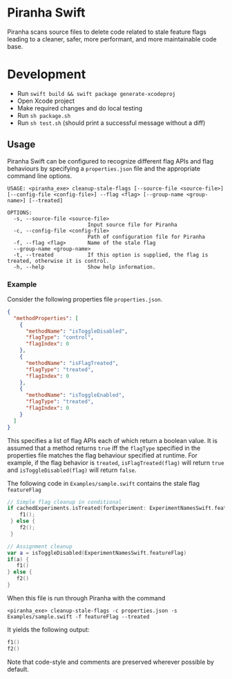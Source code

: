 # Piranha Swift
Piranha scans source files to delete code related to stale feature flags leading to a cleaner, safer, more performant, and more maintainable code base.

# Development

- Run `swift build && swift package generate-xcodeproj`
- Open Xcode project
- Make required changes and do local testing
- Run `sh package.sh`
- Run `sh test.sh` (should print a successful message without a diff)

## Usage

Piranha Swift can be configured to recognize different flag APIs and flag behaviours by specifying a `properties.json` file and the appropriate command line options. 

```
USAGE: <piranha_exe> cleanup-stale-flags [--source-file <source-file>] [--config-file <config-file>] --flag <flag> [--group-name <group-name>] [--treated]

OPTIONS:
  -s, --source-file <source-file>
                          Input source file for Piranha
  -c, --config-file <config-file>
                          Path of configuration file for Piranha 
  -f, --flag <flag>       Name of the stale flag 
  --group-name <group-name>
  -t, --treated           If this option is supplied, the flag is treated, otherwise it is control. 
  -h, --help              Show help information.
```

### Example 

Consider the following properties file `properties.json`.

```json
{
  "methodProperties": [
    {
      "methodName": "isToggleDisabled",
      "flagType": "control",
      "flagIndex": 0
    },
    {
      "methodName": "isFlagTreated",
      "flagType": "treated",
      "flagIndex": 0
    },
    {
      "methodName": "isToggleEnabled",
      "flagType": "treated",
      "flagIndex": 0
    }
  ]
}
```

This specifies a list of flag APIs each of which return a boolean value. It is assumed that a method returns `true` iff the `flagType` specified in the properties file matches the flag behaviour specified at runtime. For example, if the flag behavior is `treated`, `isFlagTreated(flag)` will return `true` and `isToggleDisabled(flag)` will return `false`.

The following code in `Examples/sample.swift` contains the stale flag `featureFlag`

```swift
// Simple flag cleanup in conditional
if cachedExperiments.isTreated(forExperiment: ExperimentNamesSwift.featureFlag) {
    f1();
 } else {
    f2();
 }

// Assignment cleanup
var a = isToggleDisabled(ExperimentNamesSwift.featureFlag)
if(a) {
   f1()
} else {
   f2()
}

```
When this file is run through Piranha with the command 

```
<piranha_exe> cleanup-stale-flags -c properties.json -s Examples/sample.swift -f featureFlag --treated
```

It yields the following output:

```swift
f1()
f2()
```

Note that code-style and comments are preserved wherever possible by default.



